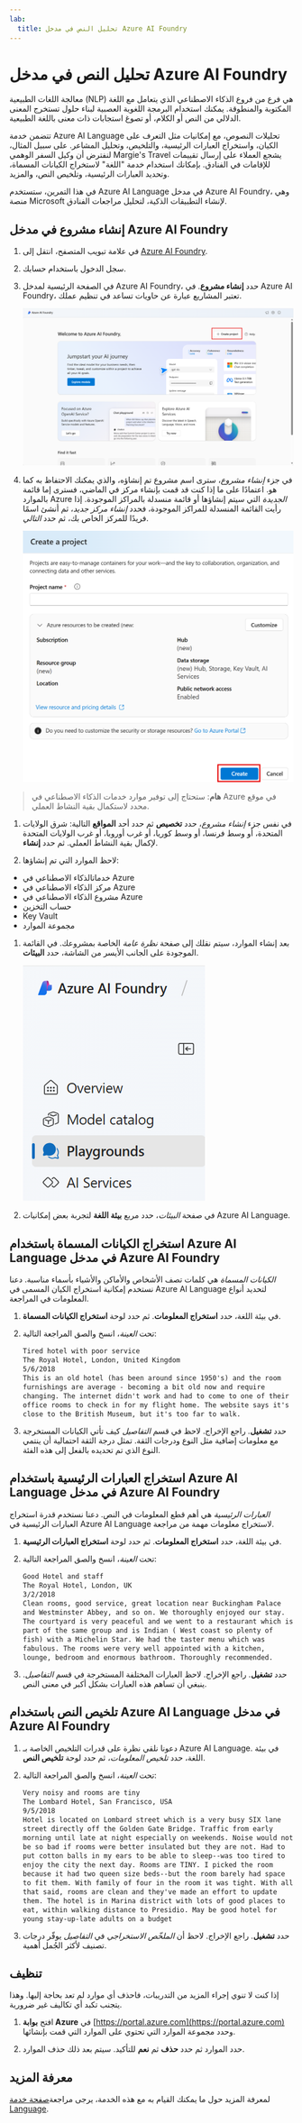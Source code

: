 ```yaml
---
lab:
  title: تحليل النص في مدخل Azure AI Foundry
---
```


# تحليل النص في مدخل Azure AI Foundry

معالجة اللغات الطبيعية (NLP) هي فرع من فروع الذكاء الاصطناعي الذي يتعامل مع اللغة المكتوبة والمنطوقة. يمكنك استخدام البرمجة اللغوية العصبية لبناء حلول تستخرج المعنى الدلالي من النص أو الكلام، أو تصوغ استجابات ذات معنى باللغة الطبيعية.

تتضمن خدمة Azure AI Language تحليلات النصوص، مع إمكانيات مثل التعرف على الكيان، واستخراج العبارات الرئيسية، والتلخيص، وتحليل المشاعر. على سبيل المثال، لنفترض أن وكيل السفر الوهمي Margie's Travel يشجع العملاء على إرسال تقييمات للإقامات في الفنادق. بإمكانك استخدام خدمة "اللغة" لاستخراج الكيانات المسماة، وتحديد العبارات الرئيسية، وتلخيص النص، والمزيد.

في هذا التمرين، ستستخدم Azure AI Language في مدخل Azure AI Foundry، وهي منصة Microsoft لإنشاء التطبيقات الذكية، لتحليل مراجعات الفنادق. 

## إنشاء مشروع في مدخل Azure AI Foundry

1. في علامة تبويب المتصفح، انتقل إلى [Azure AI Foundry](https://ai.azure.com?azure-portal=true).

1. سجل الدخول باستخدام حسابك. 

1. في الصفحة الرئيسية لمدخل Azure AI Foundry، حدد **إنشاء مشروع**. في Azure AI Foundry، تعتبر المشاريع عبارة عن حاويات تساعد في تنظيم عملك.  

    ![لقطة شاشة لصفحة Azure AI Foundry الرئيسية مع تحديد إنشاء مشروع.](./media/azure-ai-foundry-home-page.png)

1. في جزء *إنشاء مشروع*، سترى اسم مشروع تم إنشاؤه، والذي يمكنك الاحتفاظ به كما هو. اعتمادًا على ما إذا كنت قد قمت بإنشاء مركز في الماضي، فسترى إما قائمة بالموارد Azure *الجديدة* التي سيتم إنشاؤها أو قائمة منسدلة بالمراكز الموجودة. إذا رأيت القائمة المنسدلة للمراكز الموجودة، فحدد *إنشاء مركز جديد*، ثم أنشئ اسمًا فريدًا للمركز الخاص بك، ثم حدد *التالي*.  
 
    ![لقطة شاشة لإنشاء لوحة مشروع مع أسماء تم إنشاؤها تلقائيًا لمركز والمشروع.](./media/azure-ai-foundry-create-project.png)

> **هام**: ستحتاج إلى توفير موارد خدمات الذكاء الاصطناعي في Azure في موقع محدد لاستكمال بقية النشاط العملي.

1. في نفس جزء *إنشاء مشروع*، حدد **تخصيص** ثم حدد أحد **المواقع** التالية: شرق الولايات المتحدة، أو وسط فرنسا، أو وسط كوريا، أو غرب أوروبا، أو غرب الولايات المتحدة لإكمال بقية النشاط العملي. ثم حدد **إنشاء**. 

1. لاحظ الموارد التي تم إنشاؤها: 
- خدماتالذكاء الاصطناعي في Azure
- مركز الذكاء الاصطناعي في Azure
- مشروع الذكاء الاصطناعي في Azure
- حساب التخزين
- Key Vault
- مجموعة الموارد  
 
1. بعد إنشاء الموارد، سيتم نقلك إلى صفحة *نظرة عامة* الخاصة بمشروعك. في القائمة الموجودة على الجانب الأيسر من الشاشة، حدد **البيئات**.
 
    ![لقطة شاشة للقائمة الموجودة على الجانب الأيسر من شاشة المشروع مع تحديد البيئة.](./media/azure-ai-foundry-playgrounds.png)  

1. في صفحة *البيئات*، حدد مربع **بيئة اللغة** لتجربة بعض إمكانيات Azure AI Language.

## استخراج الكيانات المسماة باستخدام Azure AI Language في مدخل Azure AI Foundry

*الكيانات المسماة* هي كلمات تصف الأشخاص والأماكن والأشياء بأسماء مناسبة. دعنا نستخدم إمكانية استخراج الكيان المسمى في Azure AI Language لتحديد أنواع المعلومات في المراجعة.

1. في بيئة اللغة، حدد **استخراج المعلومات**. ثم حدد لوحة **استخراج الكيانات المسماة**. 

1. تحت *العينة*، انسخ والصق المراجعة التالية:

    ```
    Tired hotel with poor service
    The Royal Hotel, London, United Kingdom
    5/6/2018
    This is an old hotel (has been around since 1950's) and the room furnishings are average - becoming a bit old now and require changing. The internet didn't work and had to come to one of their office rooms to check in for my flight home. The website says it's close to the British Museum, but it's too far to walk.
    ```

1. حدد **تشغيل**. راجع الإخراج. لاحظ في قسم *التفاصيل* كيف تأتي الكيانات المستخرجة مع معلومات إضافية مثل النوع ودرجات الثقة. تمثل درجة الثقة احتمالية أن ينتمي النوع الذي تم تحديده بالفعل إلى هذه الفئة.

## استخراج العبارات الرئيسية باستخدام Azure AI Language في مدخل Azure AI Foundry

*العبارات الرئيسية* هي أهم قطع المعلومات في النص. دعنا نستخدم قدرة استخراج العبارات الرئيسية في Azure AI Language لاستخراج معلومات مهمة من مراجعة.

1. في بيئة اللغة، حدد **استخراج المعلومات**. ثم حدد لوحة **استخراج العبارات الرئيسية**. 

1. تحت *العينة*، انسخ والصق المراجعة التالية:

    ```
    Good Hotel and staff
    The Royal Hotel, London, UK
    3/2/2018
    Clean rooms, good service, great location near Buckingham Palace and Westminster Abbey, and so on. We thoroughly enjoyed our stay. The courtyard is very peaceful and we went to a restaurant which is part of the same group and is Indian ( West coast so plenty of fish) with a Michelin Star. We had the taster menu which was fabulous. The rooms were very well appointed with a kitchen, lounge, bedroom and enormous bathroom. Thoroughly recommended.
    ```

1. حدد **تشغيل**. راجع الإخراج. لاحظ العبارات المختلفة المستخرجة في قسم *التفاصيل*. ينبغي أن تساهم هذه العبارات بشكل أكبر في معنى النص.

## تلخيص النص باستخدام Azure AI Language في مدخل Azure AI Foundry
 
1. دعونا نلقي نظرة على قدرات التلخيص الخاصة بـ Azure AI Language. في بيئة اللغة، حدد *تلخيص المعلومات*، ثم حدد لوحة **تلخيص النص**.

1. تحت *العينة*، انسخ والصق المراجعة التالية:
    
    ```
    Very noisy and rooms are tiny
    The Lombard Hotel, San Francisco, USA
    9/5/2018
    Hotel is located on Lombard street which is a very busy SIX lane street directly off the Golden Gate Bridge. Traffic from early morning until late at night especially on weekends. Noise would not be so bad if rooms were better insulated but they are not. Had to put cotton balls in my ears to be able to sleep--was too tired to enjoy the city the next day. Rooms are TINY. I picked the room because it had two queen size beds--but the room barely had space to fit them. With family of four in the room it was tight. With all that said, rooms are clean and they've made an effort to update them. The hotel is in Marina district with lots of good places to eat, within walking distance to Presidio. May be good hotel for young stay-up-late adults on a budget
    ```

1. حدد **تشغيل**. راجع الإخراج. لاحظ أن *الملخّص الاستخراجي* في *التفاصيل* يوفّر درجات تصنيف لأكثر الجُمل أهمية.   

## تنظيف

إذا كنت لا تنوي إجراء المزيد من التدريبات، فاحذف أي موارد لم تعد بحاجة إليها. وهذا يتجنب تكبد أي تكاليف غير ضرورية.

1. افتح **بوابة Azure** في [https://portal.azure.com](https://portal.azure.com) وحدد مجموعة الموارد التي تحتوي على الموارد التي قمت بإنشائها.

1. حدد الموارد ثم حدد **حذف** ثم **نعم** للتأكيد. سيتم بعد ذلك حذف الموارد.

## معرفة المزيد

لمعرفة المزيد حول ما يمكنك القيام به مع هذه الخدمة، يرجى مراجعة[صفحة خدمة Language](https://learn.microsoft.com/azure/ai-services/language-service/overview).
